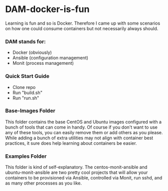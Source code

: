 # DAM-docker-is-fun

Learning is fun and so is Docker.  Therefore I came up with some scenarios on how one could consume containers but not necessarily always should.  

### DAM stands for:
  - Docker (obviously)
  - Ansible (configuration management)
  - Monit (process management)

### Quick Start Guide
  - Clone repo
  - Run "build.sh"
  - Run "run.sh"

### Base-Images Folder
This folder contains the base CentOS and Ubuntu images configured with a bunch of tools that can come in handy.  Of course if you don't want to use any of these tools, you can easily remove them or add others as you please.  While adding a bunch of extra utilities may not align with container best practices, it sure does help learning about containers be easier.

### Examples Folder
This folder is kind of self-explanatory.  The centos-monit-ansible and ubuntu-monit-ansible are two pretty cool projects that will allow your containers to be provisioned via Ansible, controlled via Monit, run sshd, and as many other processes as you like.
